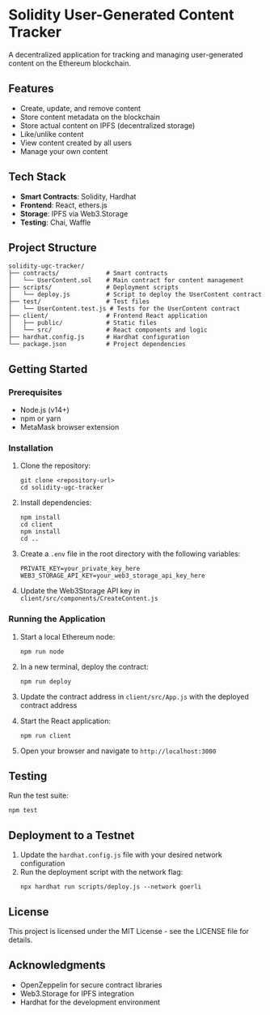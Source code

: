 # Solidity User-Generated Content Tracker

A decentralized application for tracking and managing user-generated content on the Ethereum blockchain.

## Features

- Create, update, and remove content
- Store content metadata on the blockchain
- Store actual content on IPFS (decentralized storage)
- Like/unlike content
- View content created by all users
- Manage your own content

## Tech Stack

- **Smart Contracts**: Solidity, Hardhat
- **Frontend**: React, ethers.js
- **Storage**: IPFS via Web3.Storage
- **Testing**: Chai, Waffle

## Project Structure

```
solidity-ugc-tracker/
├── contracts/             # Smart contracts
│   └── UserContent.sol    # Main contract for content management
├── scripts/               # Deployment scripts
│   └── deploy.js          # Script to deploy the UserContent contract
├── test/                  # Test files
│   └── UserContent.test.js # Tests for the UserContent contract
├── client/                # Frontend React application
│   ├── public/            # Static files
│   └── src/               # React components and logic
├── hardhat.config.js      # Hardhat configuration
└── package.json           # Project dependencies
```

## Getting Started

### Prerequisites

- Node.js (v14+)
- npm or yarn
- MetaMask browser extension

### Installation

1. Clone the repository:
   ```
   git clone <repository-url>
   cd solidity-ugc-tracker
   ```

2. Install dependencies:
   ```
   npm install
   cd client
   npm install
   cd ..
   ```

3. Create a `.env` file in the root directory with the following variables:
   ```
   PRIVATE_KEY=your_private_key_here
   WEB3_STORAGE_API_KEY=your_web3_storage_api_key_here
   ```

4. Update the Web3Storage API key in `client/src/components/CreateContent.js`

### Running the Application

1. Start a local Ethereum node:
   ```
   npm run node
   ```

2. In a new terminal, deploy the contract:
   ```
   npm run deploy
   ```

3. Update the contract address in `client/src/App.js` with the deployed contract address

4. Start the React application:
   ```
   npm run client
   ```

5. Open your browser and navigate to `http://localhost:3000`

## Testing

Run the test suite:
```
npm test
```

## Deployment to a Testnet

1. Update the `hardhat.config.js` file with your desired network configuration
2. Run the deployment script with the network flag:
   ```
   npx hardhat run scripts/deploy.js --network goerli
   ```

## License

This project is licensed under the MIT License - see the LICENSE file for details.

## Acknowledgments

- OpenZeppelin for secure contract libraries
- Web3.Storage for IPFS integration
- Hardhat for the development environment 